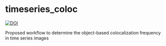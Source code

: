 # timeseries_coloc

[![DOI](https://zenodo.org/badge/611492428.svg)](https://zenodo.org/badge/latestdoi/611492428)

Proposed workflow to determine the object-based colocalization frequency in time series images
